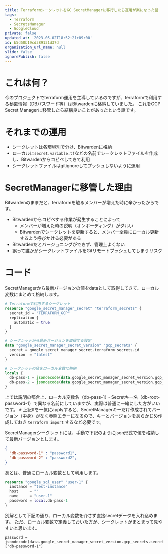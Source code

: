 ```yaml
---
title: TerraformシークレットをGC SecretManagerに移行したら運用が楽になった話
tags:
  - Terraform
  - SecretsManager
  - GoogleCloud
private: false
updated_at: '2023-05-02T18:52:21+09:00'
id: b5d50b19cd389131d37d
organization_url_name: null
slide: false
ignorePublish: false
---
```

# これは何？
今のプロジェクトでterraform運用を主導しているのですが、terraformで利用する秘匿情報（DBパスワード等）はBitwardenに格納していました。
これをGCP Secret Managerに移管したら結構良いことがあったという話です。

# それまでの運用
- シークレットは各環境別で分け、Bitwardenに格納
- ローカルに`secret.variable.tf`などの名前でシークレットファイルを作成し、Bitwardenからコピペしてきて利用
- シークレットファイルはgitignoreしてプッシュしないように運用

# SecretManagerに移管した理由
Bitwardenのままだと、terraformを触るメンバーが増えた時に辛かったからです。
- Bitwardenからコピペする作業が発生することによって
  - メンバーが増えた時の説明（オンボーディング）がダルい
  - Bitwardenでシークレットを更新すると、メンバー全員にローカル更新するよう呼びかける必要がある
- Bitwardenだとバージョニングができず、管理上よくない
- 誤って誰かがシークレットファイルをGitリモートプッシュしてしまうリスク


# コード

SecretManagerから最新バージョンの値をdataとして取得してきて、ローカル変数にまとめて格納します。

```secret.tf
# Terraformで利用するシークレット
resource "google_secret_manager_secret" "terraform_secrets" {
  secret_id = "TERRAFORM_GCP"
  replication {
    automatic = true
  }
} 

# シークレットから最新バージョンを取得する設定
data "google_secret_manager_secret_version" "gcp_secrets" {
  secret = google_secret_manager_secret.terraform_secrets.id
  version  = "latest"
}

# シークレットの値をローカル変数に格納
locals {
  db-pass-1 = jsondecode(data.google_secret_manager_secret_version.gcp_secrets.secret_data)["db-password-1"]
  db-pass-2 = jsondecode(data.google_secret_manager_secret_version.gcp_secrets.secret_data)["db-password-2"]
}
```

上では説明の都合上、ローカル変数名（db-pass-1）・Secretキー名（db-root-password-1）で異なる名前にしていますが、実際は普通に一緒にした方がいいです。
※ 上記tfを一気にapplyすると、SecretManagerキーだけ作成されてバージョン（中身）がなく参照エラーになるので、キーとバージョンをあらかじめ作成しておき `terraform import` するなど必要です。


SecretManagerシークレットには、手動で下記のようにjson形式で値を格納して最新バージョンとします。

```json
{
  "db-password-1" : "password1", 
  "db-password-2" : "password2", 
}
```

あとは、普通にローカル変数として利用します。

```cloudsql-user.tf
resource "google_sql_user" "user-1" {
  instance = "test-instance"
  host     = ""
  name     = "user-1"
  password = local.db-pass-1
}
```

別解として下記の通り、ローカル変数を介さず直接secretデータを入れ込めます。
ただ、ローカル変数で定義しておいた方が、シークレットがまとまって見やすいと思います。

```
password = jsondecode(data.google_secret_manager_secret_version.gcp_secrets.secret_data)["db-password-1"]
```
